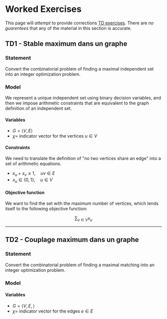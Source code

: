 # Worked Exercises

This page will *attempt* to provide corrections [TD exercises](course_material.md). There are *no guarentees* that any of the material in this section is accurate.

## TD1 - Stable maximum dans un graphe

### Statement

Convert the combinatorial problem of finding a maximal independent set into an integer optimization problem.

### Model

We represent a unique independent set using binary decision variables, and then we impose arithmetic constraints that are equivalent to the graph definition of an independent set.


#### Variables

- $G = \langle V, E \rangle$
- $\chi =$ indicator vector for the vertices $u \in V$

#### Constraints

We need to translate the definition of "no two vertices share an edge" into a set of arithmetic equations.

- $x_u + x_v \le 1, \quad uv \in E$
- $x_u \in \{0, 1\}, \quad u \in V$

#### Objective function

We want to find the set with the maximum number of vertices, which lends itself to the following objective function:

$$\sum_{u \in V}x_u$$

---

## TD2 - Couplage maximum dans un graphe

### Statement

Convert the combinatorial problem of finding a maximal matching into an integer optimization problem.

### Model

#### Variables

- $G = \langle V, E, \rangle$
- $\chi =$ indicator vector for the edges $e \in E$